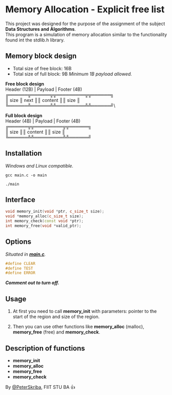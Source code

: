 # Memory Allocation - Explicit free list

This project was designed for the purpose of the assignment of the subject **Data Structures and Algorithms**.\
This program is a simulation of memory allocation similar to the functionality found int the stdlib.h library.

## Memory block design

- Total size of free block: 16B
- Total size of full block: 9B
  _Minimum 1B payload allowed._

**Free block design**\
Header (12B) | Payload | Footer (4B)\
╔══════╦══════╦╦═════════╦╦══════╗\
║ size ║ next ║║ content ║║ size ║\
╚══════╩══════╩╩═════════╩╩══════╝\

**Full block design**\
Header (4B) | Payload | Footer (4B)\
╔══════╦╦═════════╦╦══════╗\
║ size ║║ content ║║ size ║\
╚══════╩╩═════════╩╩══════╝

## Installation

_Windows and Linux compatible._

```console
gcc main.c -o main
```

```console
./main
```

## Interface

```C++
void memory_init(void *ptr, c_size_t size);
void *memory_alloc(c_size_t size);
int memory_check(const void *ptr);
int memory_free(void *valid_ptr);
```

## Options

_Situated in [**main.c**](main.c)._

```C++
#define CLEAR
#define TEST
#define ERROR
```

**_Comment out to turn off._**

## Usage

1. At first you need to call **memory_init** with parameters: pointer to the start of the region and size of the region.

2. Then you can use other functions like **memory_alloc** (malloc), **memory_free** (free) and **memory_check**.

## Description of functions

- **memory_init**
- **memory_alloc**
- **memory_free**
- **memory_check**

By [@PeterSkriba](https://github.com/PeterSkriba), FIIT STU BA :+1:
